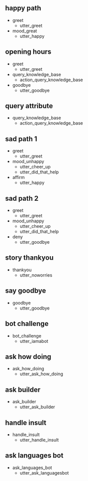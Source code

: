 ## happy path
* greet
  - utter_greet
* mood_great
  - utter_happy

## opening hours
* greet
  - utter_greet
* query_knowledge_base
  - action_query_knowledge_base
* goodbye
  - utter_goodbye

## query attribute
* query_knowledge_base
  - action_query_knowledge_base

## sad path 1
* greet
  - utter_greet
* mood_unhappy
  - utter_cheer_up
  - utter_did_that_help
* affirm
  - utter_happy

## sad path 2
* greet
  - utter_greet
* mood_unhappy
  - utter_cheer_up
  - utter_did_that_help
* deny
  - utter_goodbye

## story thankyou
* thankyou
    - utter_noworries

## say goodbye
* goodbye
  - utter_goodbye

## bot challenge
* bot_challenge
  - utter_iamabot

## ask how doing
* ask_how_doing
  - utter_ask_how_doing

## ask builder
* ask_builder
  - utter_ask_builder

## handle insult
* handle_insult
  - utter_handle_insult

## ask languages bot
* ask_languages_bot
  - utter_ask_languagesbot

